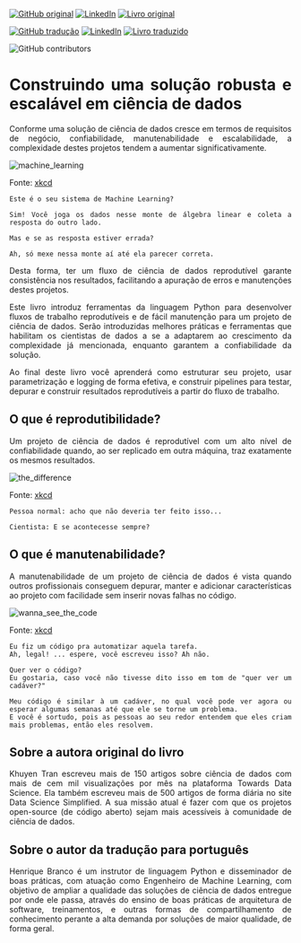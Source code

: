 [![GitHub original](https://img.shields.io/badge/GitHub-original_en-blue?logo=GitHub)](https://github.com/khuyentran1401/reproducible-data-science)
[![LinkedIn](https://img.shields.io/badge/LinkedIn-Khuyen_Tran-blue?style=plastic&logo=LinkedIn)](https://www.linkedin.com/in/khuyen-tran-1401/)
[![Livro original](https://img.shields.io/badge/Link-Livro_original-red?style=plastic)](https://khuyentran1401.github.io/reproducible-data-science)

[![GitHub tradução](https://img.shields.io/badge/GitHub-tradução_pt_br-blue?logo=GitHub)](https://github.com/HenriqueAJNB/data-science-escalavel)
[![LinkedIn](https://img.shields.io/badge/LinkedIn-Henrique_Branco-blue?style=plastic&logo=LinkedIn)](https://www.linkedin.com/in/henriqueajnb/)
[![Livro traduzido](https://img.shields.io/badge/Link-Livro_traduzido-red?style=plastic)](https://henriqueajnb.github.io/data-science-escalavel/)

![GitHub contributors](https://img.shields.io/github/contributors/HenriqueAJNB/data-science-escalavel?label=Contributors&logo=GitHub&style=plastic)

<div style="text-align: justify">

# Construindo uma solução robusta e escalável em ciência de dados
Conforme uma solução de ciência de dados cresce em termos de requisitos de negócio, confiabilidade, manutenabilidade e escalabilidade, a complexidade destes projetos tendem a aumentar significativamente.


![machine_learning](https://imgs.xkcd.com/comics/machine_learning.png)

Fonte: [xkcd](https://xkcd.com/1838/)
```
Este é o seu sistema de Machine Learning?

Sim! Você joga os dados nesse monte de álgebra linear e coleta a resposta do outro lado.

Mas e se as resposta estiver errada? 

Ah, só mexe nessa monte aí até ela parecer correta.
```

Desta forma, ter um fluxo de ciência de dados reprodutível garante consistência nos resultados, facilitando a apuração de erros e manutenções destes projetos. 

Este livro introduz ferramentas da linguagem Python para desenvolver fluxos de trabalho reprodutíveis e de fácil manutenção para um projeto de ciência de dados. Serão introduzidas melhores práticas e ferramentas que habilitam os cientistas de dados a se a adaptarem ao crescimento da complexidade já mencionada, enquanto garantem a confiabilidade da solução.

Ao final deste livro você aprenderá como estruturar seu projeto, usar parametrização e logging de forma efetiva, e construir pipelines para testar, depurar e construir resultados reprodutíveis a partir do fluxo de trabalho.

## O que é reprodutibilidade?

Um projeto de ciência de dados é reprodutível com um alto nível de confiabilidade quando, ao ser replicado em outra máquina, traz exatamente os mesmos resultados.

![the_difference](https://imgs.xkcd.com/comics/the_difference.png)

Fonte: [xkcd](https://xkcd.com/242/)

```
Pessoa normal: acho que não deveria ter feito isso...

Cientista: E se acontecesse sempre?
```

## O que é manutenabilidade?

A manutenabilidade de um projeto de ciência de dados é vista quando outros profissionais conseguem depurar, manter e adicionar características ao projeto com facilidade sem inserir novas falhas no código.

![wanna_see_the_code](https://imgs.xkcd.com/comics/wanna_see_the_code.png)

Fonte: [xkcd](https://xkcd.com/2138/)

```
Eu fiz um código pra automatizar aquela tarefa.
Ah, legal! ... espere, você escreveu isso? Ah não.

Quer ver o código?
Eu gostaria, caso você não tivesse dito isso em tom de "quer ver um cadáver?"

Meu código é similar à um cadáver, no qual você pode ver agora ou esperar algumas semanas até que ele se torne um problema.
E você é sortudo, pois as pessoas ao seu redor entendem que eles criam mais problemas, então eles resolvem.
```

## Sobre a autora original do livro
Khuyen Tran escreveu mais de 150 artigos sobre ciência de dados com mais de cem mil visualizações por mês na plataforma Towards Data Science. Ela também escreveu mais de 500 artigos de forma diária no site Data Science Simplified. A sua missão atual é fazer com que os projetos open-source (de código aberto) sejam mais acessíveis à comunidade de ciência de dados.

## Sobre o autor da tradução para português
Henrique Branco é um instrutor de linguagem Python e disseminador de boas práticas, com atuação como Engenheiro de Machine Learning, com objetivo de ampliar a qualidade das soluções de ciência de dados entregue por onde ele passa, através do ensino de boas práticas de arquitetura de software, treinamentos, e outras formas de compartilhamento de conhecimento perante a alta demanda por soluções de maior qualidade, de forma geral.
</div>
